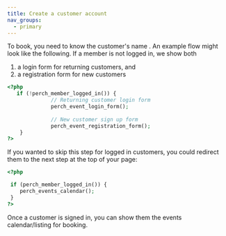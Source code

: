 ```yaml
---
title: Create a customer account 
nav_groups:
  - primary
---
```


To book, you need to know the customer's name . An example flow might look like the following. If a member is not logged in, we show both

1. a login form for returning customers, and
2. a registration form for new customers

```php
<?php
   if (!perch_member_logged_in()) {
              // Returning customer login form
              perch_event_login_form();
  
              // New customer sign up form
              perch_event_registration_form();
    }
?>
```

If you wanted to skip this step for logged in customers, you could redirect them to the next step at the top of your page:

```php
<?php

 if (perch_member_logged_in()) {
    perch_events_calendar();
 }
?>
```

Once a customer is signed in, you can show them the events calendar/listing for booking.
